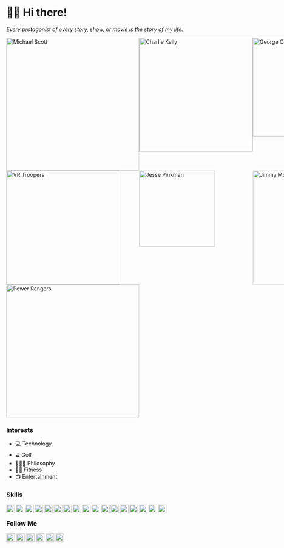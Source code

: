 # 🖖🏾 Hi there!

*Every protagonist of every story, show, or movie is the story of my life.*

<div style="display:grid; grid-template-columns:repeat(3, 1fr);"><img src="https://i.imgur.com/HTBxpUz.png" alt="Michael Scott" width="350" />
<img src="https://media2.giphy.com/media/9PaC2UWEsnIG6nXcsn/giphy.gif?cid=ecf05e472b3700a0765be9388b7c64d0e8b41a67519728fa&rid=giphy.gif" alt="Charlie Kelly" width="300" />
<img src="https://media2.giphy.com/media/Yy2H6trIkODoA/giphy.gif?cid=82a1493bzr9ikhrwdsu6126ibahrlk0gzpltak4mspdygcmq&rid=giphy.gif" alt="George Costanza" width="260" />
<img src="https://media3.giphy.com/media/DK9NoD7j2nRVm/giphy.gif?cid=6c09b9524f0f67905a232eade7253fff1138e181aa5f163a&rid=giphy.gif" alt="VR Troopers" width="300" />
<img src="https://media2.giphy.com/media/LiljwvntZmf4c/giphy.gif?cid=6c09b9524fc1bd7fe401b862ed480e5cfed089944b746f6a&rid=giphy.gif" alt="Jesse Pinkman" width="200" />
<img src="https://media1.giphy.com/media/l0EwYGlvQ7STj3wyc/giphy.gif?cid=82a1493bqxqne8ng9pyocwzqhi6aorb201mo6d2059bxejgl&rid=giphy.gif" alt="Jimmy McGill" width="300" />
<img src="https://media4.giphy.com/media/b3Owrrk9ZsC4w/giphy.gif?cid=82a1493bbwntmysi6q7atew19hnrnwxxmky3q62fm38p4g6k&rid=giphy.gif" alt="Power Rangers" width="350" /></div>

### Interests
- 💻 Technology
- ⛳ Golf
- 🧘🏽‍♂️ Philosophy
- 🏋️‍♂️ Fitness
- 📺 Entertainment

### Skills
<img src="https://cdn.jsdelivr.net/npm/simple-icons@v3/icons/html5.svg" width="22" align="left">
<img src="https://cdn.jsdelivr.net/npm/simple-icons@v3/icons/css3.svg" width="22" align="left">
<img src="https://cdn.jsdelivr.net/npm/simple-icons@v3/icons/javascript.svg" width="22" align="left">
<img src="https://cdn.jsdelivr.net/npm/simple-icons@v3/icons/jquery.svg" width="22" align="left">
<img src="https://cdn.jsdelivr.net/npm/simple-icons@v3/icons/react.svg" width="22" align="left">
<img src="https://cdn.jsdelivr.net/npm/simple-icons@5.19.0/icons/vuedotjs.svg" width="22" align="left">
<img src="https://cdn.jsdelivr.net/npm/simple-icons@5.19.0/icons/nodedotjs.svg" width="22" align="left">
<img src="https://cdn.jsdelivr.net/npm/simple-icons@v3/icons/java.svg" width="22" align="left">
<img src="https://cdn.jsdelivr.net/npm/simple-icons@v3/icons/csharp.svg" width="22" align="left">
<img src="https://cdn.jsdelivr.net/npm/simple-icons@v3/icons/mysql.svg" width="22" align="left">
<img src="https://cdn.jsdelivr.net/npm/simple-icons@v3/icons/php.svg" width="22" align="left">
<img src="https://cdn.jsdelivr.net/npm/simple-icons@v3/icons/python.svg" width="22" align="left">
<img src="https://cdn.jsdelivr.net/npm/simple-icons@v3/icons/ruby.svg" width="22" align="left">
<img src="https://cdn.jsdelivr.net/npm/simple-icons@v3/icons/r.svg" width="22" align="left">
<img src="https://cdn.jsdelivr.net/npm/simple-icons@5.19.0/icons/pwa.svg" width="22" align="left">
<img src="https://cdn.jsdelivr.net/npm/simple-icons@v3/icons/react.svg" width="22" align="left">
<img src="https://cdn.jsdelivr.net/npm/simple-icons@v3/icons/flutter.svg" width="22" align="left"><br/>

### Follow Me
<a href="https://theuiguru.blogspot.com" target="_blank"><img src="https://cdn.jsdelivr.net/npm/simple-icons@v3/icons/blogger.svg" width="22"></a> 
<a href="https://codepen.io/cthomas" target="_blank"><img src="https://cdn.jsdelivr.net/npm/simple-icons@v3/icons/codepen.svg" width="22"></a> 
<a href="https://twitter.com/cthomas1211" target="_blank"><img src="https://cdn.jsdelivr.net/npm/simple-icons@v3/icons/twitter.svg" width="22"></a> 
<a href="https://linkedin.com/in/christhomas101" target="_blank"><img src="https://cdn.jsdelivr.net/npm/simple-icons@v3/icons/linkedin.svg" width="22"></a> 
<a href="https://instagr.am/cthomas1211" target="_blank"><img src="https://cdn.jsdelivr.net/npm/simple-icons@v3/icons/instagram.svg" width="22"></a> 
<a href="https://youtube.com/ndnweb24" target="_blank"><img src="https://cdn.jsdelivr.net/npm/simple-icons@v3/icons/youtube.svg" width="22"></a>
